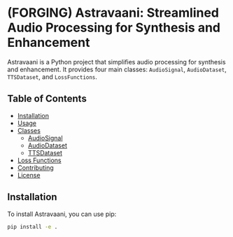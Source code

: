 # (FORGING) Astravaani: Streamlined Audio Processing for Synthesis and Enhancement


Astravaani is a Python project that simplifies audio processing for synthesis and enhancement. It provides four main classes: `AudioSignal`, `AudioDataset`, `TTSDataset`, and `LossFunctions`.

## Table of Contents

- [Installation](#installation)
- [Usage](#usage)
- [Classes](#classes)
  - [AudioSignal](#audiosignal)
  - [AudioDataset](#audiodataset)
  - [TTSDataset](#ttsdataset)
- [Loss Functions](#loss-functions)
- [Contributing](#contributing)
- [License](#license)

## Installation

To install Astravaani, you can use pip:

```bash
pip install -e .
```